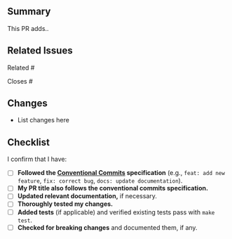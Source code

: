 ## Summary

<!-- Give a brief description of what your PR does. -->

This PR adds..

## Related Issues

<!-- Link issues that are related to this PR. You may link issues you think should be closed by this PR. -->

Related #

Closes #

## Changes

<!-- List the major changes made in this PR. -->

- List changes here

## Checklist

I confirm that I have:

- [ ] **Followed the
      [Conventional Commits](https://www.conventionalcommits.org/)
      specification** (e.g., `feat: add new feature`, `fix: correct bug`,
      `docs: update documentation`).
- [ ] **My PR title also follows the conventional commits specification.**
- [ ] **Updated relevant documentation,** if necessary.
- [ ] **Thoroughly tested my changes.**
- [ ] **Added tests** (if applicable) and verified existing tests pass with
      `make test`.
- [ ] **Checked for breaking changes** and documented them, if any.
